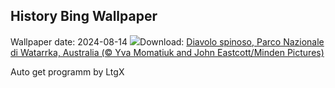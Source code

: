 ## History Bing Wallpaper
Wallpaper date: 2024-08-14
![](https://www.bing.com/th?id=OHR.WatarrkaLizard_IT-IT4767936784_UHD.jpg&w=1000)Download: [Diavolo spinoso, Parco Nazionale di Watarrka, Australia (© Yva Momatiuk and John Eastcott/Minden Pictures)](https://www.bing.com/th?id=OHR.WatarrkaLizard_IT-IT4767936784_UHD.jpg)

Auto get programm by LtgX
